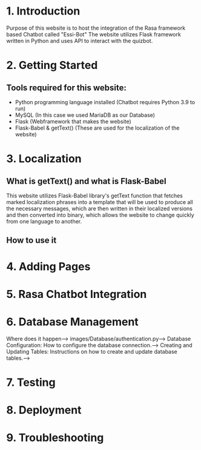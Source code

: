 # 1. Introduction

Purpose of this website is to host the integration of the Rasa framework based Chatbot called "Essi-Bot"
The website utilizes Flask framework written in Python and uses API to interact with the quizbot.

# 2. Getting Started

<!-- This is a comment Prerequisites: List any software or tools needed to run the website (e.g., Python, Flask, MySQL).-->
<!-- Installation: Step-by-step instructions on how to install the website on a local machine.-->
<!-- Configuration: Instructions on how to configure the website, including setting up environment variables and database connections.-->

## Tools required for this website:

- Python programming language installed (Chatbot requires Python 3.9 to run)
- MySQL (In this case we used MariaDB as our Database)
- Flask (Webframework that makes the website)
- Flask-Babel & getText() (These are used for the localization of the website)

# 3. Localization

## What is getText() and what is Flask-Babel

This website utilizes Flask-Babel library's getText function that fetches marked localization phrases into a template that will be used to produce all the necessary messages, which are then written in their localized versions and then converted into binary, which allows the website to change quickly from one language to another.

## How to use it

<!-- images/essi-bot_websitelocalization-->


# 4. Adding Pages

<!--  Creating a New Page: Step-by-step instructions on how to add a new page to the website. -->

<!--   This is from views.py-->
<!--  Eaxmple: images/essi-bot_website.png-->

<!--  Updating Navigation: How to update the navigation menu to include the new page.-->

<!--  This is from website/templates/base.html-->
<!--  Image where to add things: images/essi-bot_navlink-->

<!--  Templates and Static Files: How to create and use templates and static files (CSS, JavaScript, images).-->

<!--  Logically speaking how it works-->
<!--  What is the purpose of base.html-->

# 5. Rasa Chatbot Integration

<!--  Where does the integration happen-->
<!--  Overview: Explanation of how the Rasa chatbot is integrated into the website.-->
<!--  Tell about Webhook-->
<!--  images/essi-bot_webhook-->
<!--  Connecting Rasa to Flask: How to connect the Rasa chatbot to the Flask application.-->

# 6. Database Management

<!-- --> Where does it happen-->
<!-- --> images/Database/authentication.py-->
<!-- --> Database Configuration: How to configure the database connection.-->
<!-- --> Creating and Updating Tables: Instructions on how to create and update database tables.-->

# 7. Testing

<!--  Where can you find them-->
<!--  What is pytest-->
<!--  How to make them-->
<!--  Running Tests: How to run the test suite.-->
<!-- Writing Tests: Guidelines for writing new tests.-->
<!--  Test Coverage: How to check test coverage.-->

# 8. Deployment

<!--  Preparing for Deployment: Steps to prepare the website for deployment.-->
<!--  Deploying to a Server: Instructions on how to deploy the website to a production server.-->
<!--  Environment Variables: How to set environment variables for production.-->

# 9. Troubleshooting

<!--  Common Issues: List of common issues and their solutions.-->
<!--  Debugging Tips: Tips for debugging and troubleshooting problems.-->
